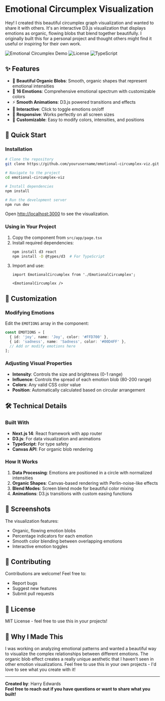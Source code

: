 # Emotional Circumplex Visualization

Hey! I created this beautiful circumplex graph visualization and wanted to share it with others. It's an interactive D3.js visualization that displays emotions as organic, flowing blobs that blend together beautifully. I originally built this for a personal project and thought others might find it useful or inspiring for their own work.

![Emotional Circumplex Demo](https://img.shields.io/badge/Demo-Live-brightgreen)
![License](https://img.shields.io/badge/License-MIT-blue)
![TypeScript](https://img.shields.io/badge/TypeScript-Ready-blue)

## ✨ Features

- 🎨 **Beautiful Organic Blobs**: Smooth, organic shapes that represent emotional intensities
- 🌈 **16 Emotions**: Comprehensive emotional spectrum with customizable colors
- ⚡ **Smooth Animations**: D3.js powered transitions and effects
- 🎯 **Interactive**: Click to toggle emotions on/off
- 📱 **Responsive**: Works perfectly on all screen sizes
- 🔧 **Customizable**: Easy to modify colors, intensities, and positions

## 🚀 Quick Start

### Installation

```bash
# Clone the repository
git clone https://github.com/yourusername/emotional-circumplex-viz.git

# Navigate to the project
cd emotional-circumplex-viz

# Install dependencies
npm install

# Run the development server
npm run dev
```

Open [http://localhost:3000](http://localhost:3000) to see the visualization.

### Using in Your Project

1. Copy the component from `src/app/page.tsx`
2. Install required dependencies:
   ```bash
   npm install d3 react
   npm install -D @types/d3  # For TypeScript
   ```
3. Import and use:
   ```tsx
   import EmotionalCircumplex from './EmotionalCircumplex';
   
   <EmotionalCircumplex />
   ```

## 🎨 Customization

### Modifying Emotions

Edit the `EMOTIONS` array in the component:

```typescript
const EMOTIONS = [
  { id: 'joy', name: 'Joy', color: '#FFD700' },
  { id: 'sadness', name: 'Sadness', color: '#00D4FF' },
  // Add or modify emotions here
];
```

### Adjusting Visual Properties

- **Intensity**: Controls the size and brightness (0-1 range)
- **Influence**: Controls the spread of each emotion blob (80-200 range)
- **Colors**: Any valid CSS color value
- **Position**: Automatically calculated based on circular arrangement

## 🛠️ Technical Details

### Built With

- **Next.js 14**: React framework with app router
- **D3.js**: For data visualization and animations
- **TypeScript**: For type safety
- **Canvas API**: For organic blob rendering

### How It Works

1. **Data Processing**: Emotions are positioned in a circle with normalized intensities
2. **Organic Shapes**: Canvas-based rendering with Perlin-noise-like effects
3. **Blend Modes**: Screen blend mode for beautiful color mixing
4. **Animations**: D3.js transitions with custom easing functions

## 📸 Screenshots

The visualization features:
- Organic, flowing emotion blobs
- Percentage indicators for each emotion
- Smooth color blending between overlapping emotions
- Interactive emotion toggles

## 🤝 Contributing

Contributions are welcome! Feel free to:
- Report bugs
- Suggest new features
- Submit pull requests

## 📄 License

MIT License - feel free to use this in your projects!

## 🙏 Why I Made This

I was working on analyzing emotional patterns and wanted a beautiful way to visualize the complex relationships between different emotions. The organic blob effect creates a really unique aesthetic that I haven't seen in other emotion visualizations. Feel free to use this in your own projects - I'd love to see what you create with it!

---

**Created by**: Harry Edwards  
**Feel free to reach out if you have questions or want to share what you built!**